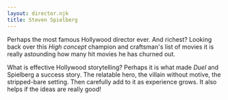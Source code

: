 ```yaml
---
layout: director.njk
title: Steven Spielberg
---
```


Perhaps the most famous Hollywood director ever. And richest? Looking back over this _High concept_ champion and craftsman's list of movies it is really astounding how many hit movies he has churned out.

What is effective Hollywood storytelling? Perhaps it is what made _Duel_ and Spielberg a success story. The relatable hero, the villain without motive, the stripped-bare setting. Then carefully add to it as experience grows. It also helps if the ideas are really good!

